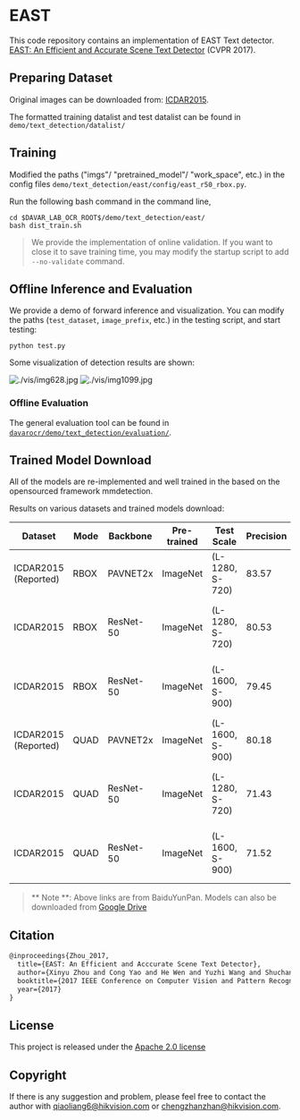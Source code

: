 # EAST

This code repository contains an implementation of EAST Text detector. [EAST: An Efficient and Accurate Scene Text Detector](https://arxiv.org/pdf/1704.03155v2.pdf) (CVPR 2017).

## Preparing Dataset
Original images can be downloaded from: [ICDAR2015](https://github.com/?ch=4).

The formatted training datalist and test datalist can be found in `demo/text_detection/datalist/`

## Training
Modified the paths ("imgs"/ "pretrained_model"/ "work_space", etc.) in the config files `demo/text_detection/east/config/east_r50_rbox.py`.

Run the following bash command in the command line,
``` shell
cd $DAVAR_LAB_OCR_ROOT$/demo/text_detection/east/
bash dist_train.sh
```

> We provide the implementation of online validation. If you want to close it to save training time, you may modify the startup script to add `--no-validate` command.

## Offline Inference and Evaluation
We provide a demo of forward inference and visualization. You can modify the paths (`test_dataset`, `image_prefix`, etc.) in the testing script, and start testing:
``` shell
python test.py 
```
Some visualization of detection results are shown:

![./vis/img628.jpg](./vis/img_357.jpg)
![./vis/img1099.jpg](./vis/img_336.jpg)

### Offline Evaluation

The general evaluation tool can be found in [`davarocr/demo/text_detection/evaluation/`](../evalution/).

## Trained Model Download
All of the models are re-implemented and well trained in the based on the opensourced framework mmdetection.

Results on various datasets and trained models download:

|   Dataset      | Mode       | Backbone  | Pre-trained |Test Scale| Precision | Recall | Hmean | Links |
| ---------------|--------    |---------- | ---------- | ----     |--------- | ------ | ----- | -------------- |
| ICDAR2015 (Reported)     | RBOX    | PAVNET2x |  ImageNet    | (L-1280, S-720) |  83.57    | 73.47  | 78.20 |        |
| ICDAR2015      | RBOX    | ResNet-50 |  ImageNet    | (L-1280, S-720) |  80.53    | 79.44  | 79.98 | [config](config/east_r50_rbox.py), [pth](https://drive.hikvision.com/hcs/controller/hik-manage/fileDownload?link=HLEvBIMC) (Access Code: 7968)         |
| ICDAR2015      | RBOX    | ResNet-50 |  ImageNet    | (L-1600, S-900) |  79.45    | 80.4  | 79.92 | [config](config/east_r50_rbox.py) ,[pth](https://drive.hikvision.com/hcs/controller/hik-manage/fileDownload?link=HLEvBIMC) (Access Code: 7968)         | 
| ICDAR2015  (Reported)    | QUAD    | PAVNET2x |  ImageNet    | (L-1600, S-900) |  80.18    | 74.19  | 77.07 |    |    
| ICDAR2015      | QUAD    | ResNet-50 |  ImageNet    | (L-1280, S-720) |  71.43   | 79.20  | 75.11 | [config](config/east_r50_quad.py) , [pth](https://drive.hikvision.com/hcs/controller/hik-manage/fileDownload?link=2PGVOcjn) (Access Code: 0D9h)         |
| ICDAR2015      | QUAD    | ResNet-50 |  ImageNet    | (L-1600, S-900) |  71.52   | 79.30  | 75.21 | [config](config/east_r50_quad.py) ,  [pth](https://drive.hikvision.com/hcs/controller/hik-manage/fileDownload?link=2PGVOcjn) (Access Code: 0D9h)         |

> ** Note **: Above links are from BaiduYunPan. Models can also be downloaded from [Google Drive](https://drive.google.com/drive/folders/1dWZN2uMKMgJalHcBHWvpAuku1eyXq-Jj?usp=sharing) 
 
## Citation

``` markdown
@inproceedings{Zhou_2017,
  title={EAST: An Efficient and Acccurate Scene Text Detector},
  author={Xinyu Zhou and Cong Yao and He Wen and Yuzhi Wang and Shuchang Zhou and Weiran He and Jiajun Liang},
  booktitle={2017 IEEE Conference on Computer Vision and Pattern Recognition (CVPR)},
  year={2017}
}
```

## License
This project is released under the [Apache 2.0 license](../../../davar_ocr/LICENSE)

## Copyright
If there is any suggestion and problem, please feel free to contact the author with qiaoliang6@hikvision.com or chengzhanzhan@hikvision.com.

